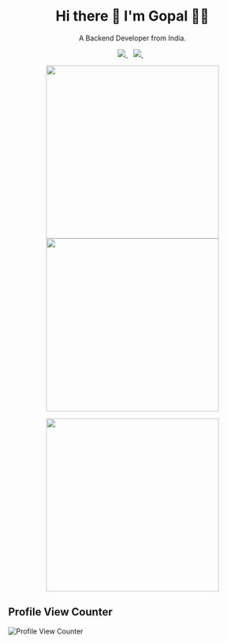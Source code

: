 <h1 align='center'>
  Hi there 👋 I'm Gopal 👨‍💻
</h1>

<p align='center'>
  A Backend Developer from India.
</p>

<p align='center'>
  
  <a href="https://www.linkedin.com/in/gopalakrishnan-anbumani/">
    <img src="https://img.shields.io/badge/linkedin-%230077B5.svg?&style=for-the-badge&logo=linkedin&logoColor=white" />
  </a>&nbsp;&nbsp;
  <a href="https://leetcode.com/gopalkrish45/">
    <img src="https://img.shields.io/badge/-LeetCode-FFA116?style=for-the-badge&logo=LeetCode&logoColor=black" />        
  </a>&nbsp;&nbsp;
</p>


<div class="row" align='center'>
  <div class="column">
    <a href="https://leetcode.com/gopalkrish45/"><img src="https://leetcode-stats-six.vercel.app/?username=gopalkrish45&theme=dark" width="350"></a>
  </div>
  <div class="column">
    <a href="#"><img src="https://github-readme-stats.vercel.app/api?username=gopalakrishnan-anbumani&show_icons=true&theme=dark" width="350"></a>
  </div>
</div>


<p align='center'>
  <a href="#"><img src="https://github-readme-stats.vercel.app/api/top-langs/?username=gopalakrishnan-anbumani&show_icons=true&theme=dark" width="350"></a>
</p>


## Profile View Counter

![Profile View Counter](https://komarev.com/ghpvc/?username=gopalakrishnan-anbumani)
